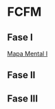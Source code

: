 # FCFM

## Fase I

[Mapa Mental I](https://github.com/mayraberrones94/FCFM/blob/master/Clase_Mineria_2020/M%20Mental%20I.pdf)


## Fase II


## Fase III



